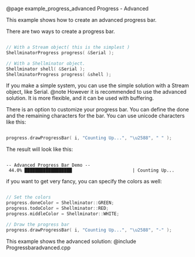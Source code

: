 @page example_progress_advanced Progress - Advanced

This example shows how to create an advanced progress bar.

There are two ways to create a progress bar.

```cpp

// With a Stream object( this is the simplest )
ShellminatorProgress progress( &Serial );

// With a Shellminator object.
Shellminator shell( &Serial );
ShellminatorProgress progress( &shell );

```

If you make a simple system, you can use the simple solution with a Stream object, like Serial.
@note However it is recommended to use the advanced solution. It is more flexible, and it can be used with buffering.

There is an option to customize your progress bar. You can define the done and the remaining characters for the bar.
You can use unicode characters like this:
```cpp

progress.drawProgressBar( i, "Counting Up...", "\u2588", " " );

```

The result will look like this:
```

-- Advanced Progress Bar Demo --
 44.0% ██████████████████                       | Counting Up...
```

if you want to get very fancy, you can specify the colors as well:
```cpp

// Set the colors
progress.doneColor = Shellminator::GREEN;
progress.todoColor = Shellminator::RED;
progress.middleColor = Shellminator::WHITE;

// Draw the progress bar
progress.drawProgressBar( i, "Counting Up...", "\u2588", "-" );

```

This example shows the advanced solution:
@include Progressbaradvanced.cpp